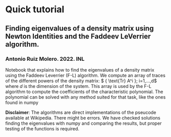 # Quick tutorial
## Finding eigenvalues of a density matrix using Newton Identities and the Faddeev LeVerrier algorithm.
### Antonio Ruiz Molero. 2022. INL
Notebook that explains how to find the eigenvalues of a density matrix using the Faddeev Leverrier (F-L) algorithm. We compute an array of traces of the different powers of the density matrix: $ \{ \text{Tr} A^i \}\; i=1,...,d$ where $d$ is the dimension of the system. This array is used by the F-L algorithm to compute the coefficients of the characteristic polynomial. The polynomial can be solved with any method suited for that task, like the ones found in numpy

**Disclaimer**: The algorithms are direct implementations of the pseucode available at Wikipedia. There might be errors. We have checked  solutions finding the eigenvalues with numpy and comparing the results, but proper testing of the functions is required. 